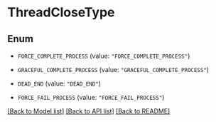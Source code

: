 # ThreadCloseType

## Enum


* `FORCE_COMPLETE_PROCESS` (value: `"FORCE_COMPLETE_PROCESS"`)

* `GRACEFUL_COMPLETE_PROCESS` (value: `"GRACEFUL_COMPLETE_PROCESS"`)

* `DEAD_END` (value: `"DEAD_END"`)

* `FORCE_FAIL_PROCESS` (value: `"FORCE_FAIL_PROCESS"`)


[[Back to Model list]](../README.md#documentation-for-models) [[Back to API list]](../README.md#documentation-for-api-endpoints) [[Back to README]](../README.md)


